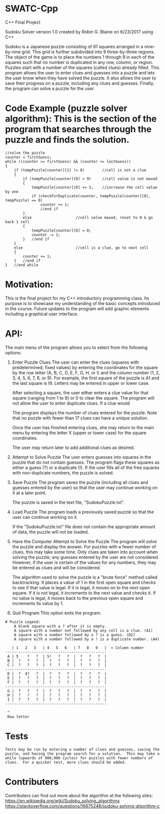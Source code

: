 # SWATC-Cpp
C++ Final Project

Sudoku Solver version 1.0
created by Robin G. Blaine on 6/23/2017 using C++


Sudoku is a Japanese puzzle consisting of 81 squares arranged in a nine-by-nine grid.  This grid is further subdivided into 9 three-by-three regions.  The object of the game is to place the numbers 1 through 9 in each of the squares such that no number is duplicated in any row, column, or region.  Puzzles start with a number of the squares (called clues) already filled. This program allows the user to enter clues and guesses into a puzzle and lets the user know when they have solved the puzzle.  It also allows the user to save their progress on a puzzle, including any clues and guesses.  Finally, the program can solve a puzzle for the user.


# Code Example (puzzle solver algorithm):  This is the section of the program that searches through the puzzle and finds the solution.

	//solve the puzzle
	counter = firstGuess;
	while ((counter >= firstGuess) && (counter <= lastGuess))
	{
		if (tempPuzzle[counter][1] != 0)		//cell is not a clue
		{
			if (tempPuzzle[counter][0] < 9)		//cell value is not maxed
			{
				tempPuzzle[counter][0] += 1;	//increase the cell value by one
				if (checkForDuplicate(counter, tempPuzzle[counter][0], tempPuzzle) == 0)
					counter += 1;
					//end if
			}
			else					//cell value maxed, reset to 0 & go back 1 cell
			{
				tempPuzzle[counter][0] = 0;
				counter -= 1;
			}	//end if
		}
		else						//cell is a clue, go to next cell
		{
			counter += 1;
		}	//end if
	}	//end while


# Motivation:

This is the final project for my C++ introductory programming class.  Its purpose is to showcase my understanding of the basic concepts introduced in the course.  Future updates to the program will add graphic elements including a graphical user interface.


# API:

The main menu of the program allows you to select from the following options:

1) Enter Puzzle Clues
	The user can enter the clues (squares with predetermined, fixed values) by entering the coordinates for the square by the row letter (A, B, C, D, E, F, G, H, or I) and the column number (1, 2, 3, 4, 5, 6, 7, 8, or 9).  For example, the first square of the puzzle is A1 and the last square is I9.  Letters may be entered in upper or lower case.

	After selecting a square, the user either enters a clue value for that square (ranging from 1 to 9) or 0 to clear the square.  The program will not allow the user to enter duplicate clues.  If a clue would 

	The program displays the number of clues entered for the puzzle.  Note that no puzzle with fewer than 17 clues can have a unique solution.

	Once the user has finished entering clues, she may return to the main menu by entering the letter X (upper or lower case) for the square coordinates.

	The user may return later to add additional clues as desired.

2) Attempt to Solve Puzzle
	The user enters guesses into squares in the puzzle that do not contain guesses.  The program flags these squares as either a guess (?) or a duplicate (!).  If the user fills all of the free squares with non-duplicate numbers, the puzzle is solved.

3) Save Puzzle
	The program saves the puzzle (including all clues and guesses entered by the user) so that the user may continue working on it at a later point.

	The puzzle is saved in the text file, "SudokuPuzzle.txt".

4) Load Puzzle
	The program loads a previously saved puzzle so that the user can continue working on it.

	If the "SudokuPuzzle.txt" file does not contain the appropriate amount of data, the puzzle will not be loaded.

5) Have the Computer Attempt to Solve the Puzzle
	The program will solve the puzzle and display the answer.  For puzzles with a fewer number of clues, this may take some time. Only clues are taken into account when solving the puzzle; any guesses entered by the user are not considered. However, if the user is certain of the values for any numbers, they may be entered as clues and will be considered.

	The algorithm used to solve the puzzle is a "brute force" method called backtracking. It places a value of 1 in the first open square and checks to see if that value is legal.  If it is legal, it moves on to the next open square.  If it is not legal, it increments to the next value and checks it. If no value is legal, it moves back to the previous open square and increments its value by 1.

0) Quit Program
	This option exits the program.

~~~
# Puzzle Legend:
	A blank square with a ? after it is empty.
	A square with a number not followed by any cell is a clue. (A1)
	A square with a number followed by a ? is a guess. (D2)
	A square with a number followed by a ! is a duplicate number. (A4)

   | 1   2   3   | 4   5   6   | 7   8   9   |  < Column number
----------------------------------------------
 A | 5    ?   ?  | 5!   ?   ?  |  ?   ?   ?  |
 B |  ?   ?   ?  |  ?   ?   ?  |  ?   ?   ?  |
 C |  ?   ?   ?  |  ?   ?   ?  |  ?   ?   ?  |
----------------------------------------------
 D |  ?  4?   ?  |  ?   ?   ?  |  ?   ?   ?  |
 E |  ?   ?   ?  |  ?   ?   ?  |  ?   ?   ?  |
 F |  ?   ?   ?  |  ?   ?   ?  |  ?   ?   ?  |
----------------------------------------------
 G |  ?   ?   ?  |  ?   ?   ?  |  ?   ?   ?  |
 H |  ?   ?   ?  |  ?   ?   ?  |  ?   ?   ?  |
 I |  ?   ?   ?  |  ?   ?   ?  |  ?   ?   ?  |
----------------------------------------------

 ^
 Row letter
 ~~~

# Tests
	Tests may be run by entering a number of clues and guesses, saving the puzzle, and having the program search for a solution.  This may take a while (upwards of 900,000 cycles) for puzzles with fewer numbers of clues.  For a quicker test, more clues should be added.


# Contributers
Contributers can find out more about the algorithm at the following sites:
	https://en.wikipedia.org/wiki/Sudoku_solving_algorithms
	https://stackoverflow.com/questions/16675248/sudoku-solving-algorithm-c
